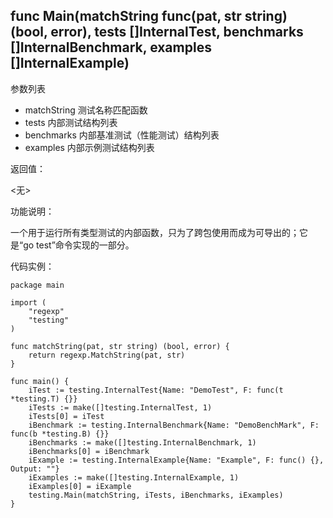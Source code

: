 ## func Main(matchString func(pat, str string) (bool, error), tests []InternalTest, benchmarks []InternalBenchmark, examples []InternalExample)

参数列表

- matchString 测试名称匹配函数 
- tests 内部测试结构列表
- benchmarks 内部基准测试（性能测试）结构列表
- examples 内部示例测试结构列表

返回值：

  <无>

功能说明：

一个用于运行所有类型测试的内部函数，只为了跨包使用而成为可导出的；它是“go test”命令实现的一部分。

代码实例：

	package main

	import (
		"regexp"
		"testing"
	)

	func matchString(pat, str string) (bool, error) {
		return regexp.MatchString(pat, str)
	}

	func main() {
		iTest := testing.InternalTest{Name: "DemoTest", F: func(t *testing.T) {}}
		iTests := make([]testing.InternalTest, 1)
		iTests[0] = iTest
		iBenchmark := testing.InternalBenchmark{Name: "DemoBenchMark", F: func(b *testing.B) {}}
		iBenchmarks := make([]testing.InternalBenchmark, 1)
		iBenchmarks[0] = iBenchmark
		iExample := testing.InternalExample{Name: "Example", F: func() {}, Output: ""}
		iExamples := make([]testing.InternalExample, 1)
		iExamples[0] = iExample
		testing.Main(matchString, iTests, iBenchmarks, iExamples)
	}
